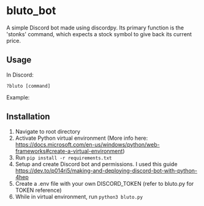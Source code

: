 # bluto_bot

A simple Discord bot made using discordpy.
Its primary function is the 'stonks' command, which expects a stock symbol to give back its current price.

## Usage
In Discord:

```?bluto [command]```

Example:


## Installation
1. Navigate to root directory
2. Activate Python virtual environment (More info here: https://docs.microsoft.com/en-us/windows/python/web-frameworks#create-a-virtual-environment)
3. Run ```pip install -r requirements.txt```
4. Setup and create Discord bot and permissions. I used this guide https://dev.to/p014ri5/making-and-deploying-discord-bot-with-python-4hep
5. Create a .env file with your own DISCORD_TOKEN (refer to bluto.py for TOKEN reference)
6. While in virtual environment, run ```python3 bluto.py```
   
